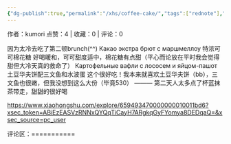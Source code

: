 ```yaml
---
{"dg-publish":true,"permalink":"/xhs/coffee-cake/","tags":["rednote"],"noteIcon":"","updated":"2025-03-17T21:38:55.702+08:00"}
---
```


作者：kumori
点赞：4   |   收藏：0   |   评论：0

因为太冷去吃了第二顿brunch(^^)
Какао экстра брют с маршмеллоу 特浓可可棉花糖 好喝暖和，可可甜度适中，棉花糖有点甜（平心而论放在平时我会觉得甜但大冷天真的救命了）
Картофельные вафли с лососем и яйцом-пашот 土豆华夫饼配三文鱼和水波蛋 这个很好吃！我本来就喜欢土豆华夫饼（bb），三文鱼也很嫩，但我没想到这么大份（毕竟530）
———
第二天人太多点了杯蓝抹茶带走，甜甜的很好喝

https://www.xiaohongshu.com/explore/659493470000000010011bd6?xsec_token=ABiEzEASVzRNNxQYQqTiCayH7ARgkqGyFYomya8DEDqaQ=&xsec_source=pc_user

评论区：===========

